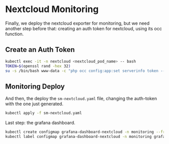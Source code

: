 # Nextcloud Monitoring

Finally, we deploy the nextcloud exporter for monitoring, but we need another step before that: creating an auth token for nextcloud, using its occ function.

## Create an Auth Token

```bash
kubectl exec -it -n nextcloud <nextcloud_pod_name> -- bash
TOKEN=$(openssl rand -hex 32)
su -s /bin/bash www-data -c "php occ config:app:set serverinfo token --value "$TOKEN""
```

## Monitoring Deploy

And then, the deploy the `sm-nextcloud.yaml` file, changing the auth-token with the one just generated.

```bash
kubectl apply -f sm-nextcloud.yaml
```

Last step: the grafana dashboard.

```bash
kubectl create configmap grafana-dashboard-nextcloud -n monitoring --from-file=nextcloud-grafana.json
kubectl label configmap grafana-dashboard-nextcloud -n monitoring grafana_dashboard="1"
```
